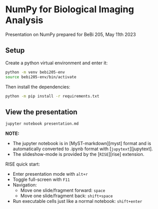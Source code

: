 # NumPy for Biological Imaging Analysis

Presentation on NumPy prepared for BeBi 205, May 11th 2023

## Setup

Create a python virtual environment and enter it:

```bash
python -m venv bebi205-env
source bebi205-env/bin/activate
```

Then install the dependencies:

```bash
python -m pip install -r requirements.txt
```

## View the presentation

```bash
jupyter notebook presentation.md
```

**NOTE:**
- The jupyter notebook is in [MyST-markdown][myst] format and is automatically
  converted to .ipynb format with [`jupytext`][jupytext].
- The slideshow-mode is provided by the [`RISE`][rise] extension.

RISE quick start:

- Enter presentation mode with `alt+r`
- Toggle full-screen with `F11`
- Navigation:
  * Move one slide/fragment forward: `space`
  * Move one slide/fragment back: `shift+space`
- Run executable cells just like a normal notebook: `shift+enter`
